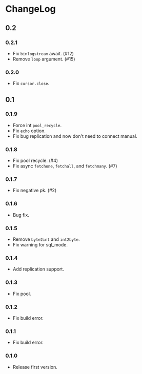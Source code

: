 # ChangeLog

## 0.2

### 0.2.1

- Fix `binlogstream` await. (#12)
- Remove `loop` argument. (#15)

### 0.2.0

- Fix `cursor.close`.

## 0.1

### 0.1.9

- Force int `pool_recycle`.
- Fix `echo` option.
- Fix bug replication and now don't need to connect manual.

### 0.1.8

- Fix pool recycle. (#4)
- Fix async `fetchone`, `fetchall`, and `fetchmany`. (#7)

### 0.1.7

- Fix negative pk. (#2)

### 0.1.6

- Bug fix.

### 0.1.5

- Remove `byte2int` and `int2byte`.
- Fix warning for sql_mode.

### 0.1.4

- Add replication support.

### 0.1.3

- Fix pool.

### 0.1.2

- Fix build error.

### 0.1.1

- Fix build error.

### 0.1.0

- Release first version.
